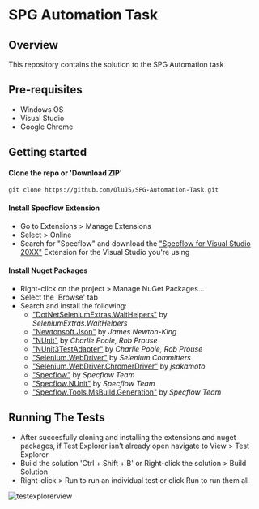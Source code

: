 # SPG Automation Task

## Overview
This repository contains the solution to the SPG Automation task

## Pre-requisites
- Windows OS
- Visual Studio
- Google Chrome

## Getting started
#### Clone the repo or 'Download ZIP'
```
git clone https://github.com/OluJS/SPG-Automation-Task.git
```
#### Install Specflow Extension
- Go to Extensions > Manage Extensions
- Select > Online
- Search for "Specflow" and download the ["Specflow for Visual Studio 20XX"](https://marketplace.visualstudio.com/items?itemName=TechTalkSpecFlowTeam.SpecFlowForVisualStudio2022) Extension for the Visual Studio you're using

#### Install Nuget Packages
- Right-click on the project > Manage NuGet Packages...
- Select the 'Browse' tab
- Search and install the following:
  - ["DotNetSeleniumExtras.WaitHelpers"](https://www.nuget.org/packages/DotNetSeleniumExtras.WaitHelpers/) by _SeleniumExtras.WaitHelpers_
  - ["Newtonsoft.Json"](https://www.nuget.org/packages/Newtonsoft.Json/) by _James Newton-King_
  - ["NUnit"](https://www.nuget.org/packages/NUnit/) by _Charlie Poole, Rob Prouse_
  - ["NUnit3TestAdapter"](https://www.nuget.org/packages/NUnit3TestAdapter/) by _Charlie Poole, Rob Prouse_
  - ["Selenium.WebDriver"](https://www.nuget.org/packages/Selenium.WebDriver/) by _Selenium Committers_
  - ["Selenium.WebDriver.ChromerDriver"](https://www.nuget.org/packages/Selenium.WebDriver.ChromeDriver/100.0.4896.6000?_src=template) by _jsakamoto_
  - ["Specflow"](https://www.nuget.org/packages/SpecFlow/) by _Specflow Team_
  - ["Specflow.NUnit"](https://www.nuget.org/packages/SpecFlow.NUnit/) by _Specflow Team_
  - ["Specflow.Tools.MsBuild.Generation"](https://www.nuget.org/packages/SpecFlow.Tools.MsBuild.Generation/) by _Specflow Team_

## Running The Tests
- After succesfully cloning and installing the extensions and nuget packages, if Test Explorer isn't already open navigate to View > Test Explorer 
- Build the solution 'Ctrl + Shift + B' or Right-click the solution > Build Solution
- Right-click > Run to run an individual test or click Run to run them all

![testexplorerview](https://user-images.githubusercontent.com/24880796/163870306-a53f0530-7d7c-4d96-b675-5b3a1d61eb30.png)


